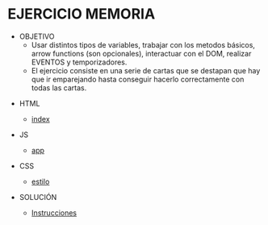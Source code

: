 # **EJERCICIO MEMORIA**


- OBJETIVO
  - Usar distintos tipos de variables, trabajar con los metodos básicos, arrow functions (son opcionales), interactuar con el DOM, realizar EVENTOS y temporizadores.
  - El ejercicio consiste en una serie de cartas que se destapan que hay que ir emparejando hasta conseguir hacerlo correctamente con todas las cartas.

* HTML

  - [index](index.html)

* JS

  - [app](./js/appCompletar.js)

* CSS

  - [estilo](./estilo.css)

* SOLUCIÓN
  - [Instrucciones](./instrucciones.md)
 
